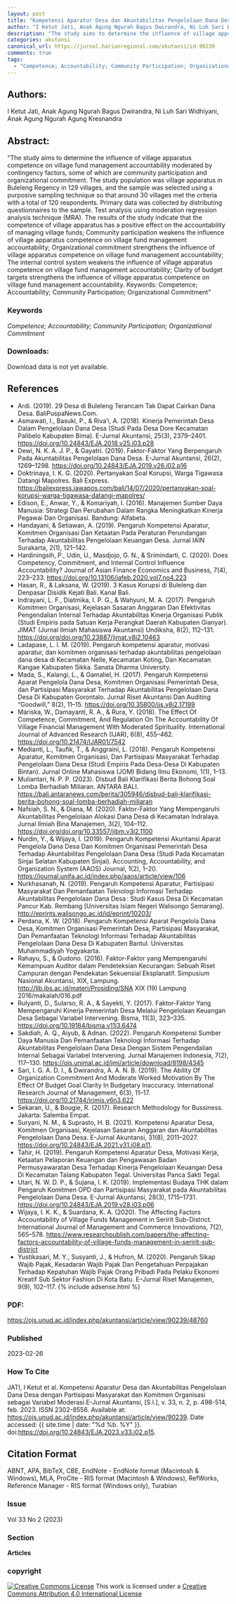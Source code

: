 ```yaml
---
layout: post
title: "Kompetensi Aparatur Desa dan Akuntabilitas Pengelolaan Dana Desa dengan Partisipasi Masyarakat dan Komitmen Organisasi sebagai Variabel Moderasi"
author: "I Ketut Jati, Anak Agung Ngurah Bagus Dwirandra, Ni Luh Sari Widhiyani, Anak Agung Ngurah Agung Kresnandra"
description: "The study aims to determine the influence of village apparatus competence on village fund management accountability moderated by contingency factors some of which are c"
categories: akutansi
canonical_url: https://jurnal.harianregional.com/akutansi/id-90239
comments: true
tags:
  - "Competence; Accountability; Community Participation; Organizational Commitment"
---
```


## Authors:
I Ketut Jati, Anak Agung Ngurah Bagus Dwirandra, Ni Luh Sari Widhiyani, Anak Agung Ngurah Agung Kresnandra

## Abstract:
"The study aims to determine the influence of village apparatus competence on village fund management accountability moderated by contingency factors, some of which are community participation and organizational commitment. The study population was village apparatus in Buleleng Regency in 129 villages, and the sample was selected using a purposive sampling technique so that around 30 villages met the criteria with a total of 120 respondents. Primary data was collected by distributing questionnaires to the sample. Test analysis using moderation regression analysis technique (MRA). The results of the study indicate that the competence of village apparatus has a positive effect on the accountability of managing village funds; Community participation weakens the influence of village apparatus competence on village fund management accountability; Organizational commitment strengthens the influence of village apparatus competence on village fund management accountability; The internal control system weakens the influence of village apparatus competence on village fund management accountability; Clarity of budget targets strengthens the influence of village apparatus competence on village fund management accountability. Keywords: Competence; Accountability; Community Participation; Organizational Commitment"

### Keywords
*Competence; Accountability; Community Participation; Organizational Commitment*

### Downloads:
Download data is not yet available.

## References
- Ardi. (2019). 29 Desa di Buleleng Terancam Tak Dapat Cairkan Dana Desa. BaliPuspaNews.Com.
- Asmawati, I., Basuki, P., & Riva’i, A. (2018). Kinerja Pemerintah Desa Dalam Pengelolaan Dana Desa (Studi Pada Desa Dore Kecamatan Palibelo Kabupaten Bima). E-Jurnal Akuntansi, 25(3), 2379–2401. https://doi.org/10.24843/EJA.2018.v25.i03.p28
- Dewi, N. K. A. J. P., & Gayatri. (2019). Faktor-Faktor Yang Berpengaruh Pada Akuntabilitas Pengelolaan Dana Desa. E-Jurnal Akuntansi, 26(2), 1269–1298. https://doi.org/10.24843/EJA.2019.v26.i02.p16
- Doktrinaya, I. K. G. (2020). Pertanyakan Soal Korupsi, Warga Tigawasa Datangi Mapolres. Bali Express. https://baliexpress.jawapos.com/bali/14/07/2020/pertanyakan-soal-korupsi-warga-tigawasa-datangi-mapolres/
- Edison, E., Anwar, Y., & Komariyah, I. (2016). Manajemen Sumber Daya Manusia: Strategi Dan Perubahan Dalam Rangka Meningkatkan Kinerja Pegawai Dan Organisasi. Bandung: Alfabeta.
- Handayani, & Setiawan, A. (2019). Pengaruh Kompetensi Aparatur, Komitmen Organisasi Dan Ketaatan Pada Peraturan Perundangan Terhadap Akuntabilitas Pengelolaan Keuangan Desa. Jurnal IAIN Surakarta, 2(1), 121–142.
- Hardiningsih, P., Udin, U., Masdjojo, G. N., & Srimindarti, C. (2020). Does Competency, Commitment, and Internal Control Influence Accountability? Journal of Asian Finance Economics and Business, 7(4), 223–233. https://doi.org/10.13106/jafeb.2020.vol7.no4.223
- Hasan, R., & Laksana, W. (2019). 3 Kasus Korupsi di Buleleng dan Denpasar Disidik Kejati Bali. Kanal Bali.
- Indrayani, L. F., Diatmika, I. P. G., & Wahyuni, M. A. (2017). Pengaruh Komitmen Organisasi, Kejelasan Sasaran Anggaran Dan Efektivitas Pengendalian Internal Terhadap Akuntabilitas Kinerja Organisasi Publik (Studi Empiris pada Satuan Kerja Perangkat Daerah Kabupaten Gianyar). JIMAT (Jurnal Ilmiah Mahasiswa Akuntansi) Undiksha, 8(2), 112–131. https://doi.org/doi.org/10.23887/jimat.v8i2.10463
- Ladapase, L. I. M. (2019). Pengaruh kompetensi aparatur, motivasi aparatur, dan komitmen organisasi terhadap akuntabilitas pengelolaan dana desa di Kecamatan Nelle, Kecamatan Koting, Dan Kecamatan Kangae Kabupaten Sikka. Sanata Dharma University.
- Mada, S., Kalangi, L., & Gamaliel, H. (2017). Pengaruh Kompetensi Aparat Pengelola Dana Desa, Komitmen Organisasi Pemerintah Desa, dan Partisipasi Masyarakat Terhadap Akuntabilitas Pengelolaan Dana Desa Di Kabupaten Gorontalo. Jurnal Riset Akuntansi Dan Auditing “Goodwill,” 8(2), 11–15. https://doi.org/10.35800/jjs.v8i2.17199
- Mariska, W., Damayanti, R. A., & Rura, Y. (2018). The Effect Of Competence, Commitment, And Regulation On The Accountability Of Village Financial Management With Moderated Spirituality. International Journal of Advanced Research (IJAR), 6(8), 455–462. https://doi.org/10.21474/IJAR01/7542
- Medianti, L., Taufik, T., & Anggraini, L. (2018). Pengaruh Kompetensi Aparatur, Komitmen Organisasi, Dan Partisipasi Masyarakat Terhadap Pengelolaan Dana Desa (Studi Empiris Pada Desa-Desa Di Kabupaten Bintan). Jurnal Online Mahasiswa (JOM) Bidang Ilmu Ekonomi, 1(1), 1–13.
- Muliantari, N. P. P. (2023). Disbud Bali Klarifikasi Berita Bohong Soal Lomba Berhadiah Miliaran. ANTARA BALI. https://bali.antaranews.com/berita/305946/disbud-bali-klarifikasi-berita-bohong-soal-lomba-berhadiah-miliaran
- Nafsiah, S. N., & Diana, M. (2020). Faktor-Faktor Yang Mempengaruhi Akuntabilitas Pengelolaan Alokasi Dana Desa di Kecamatan Indralaya. Jurnal Ilmiah Bina Manajemen, 3(2), 104–112. https://doi.org/doi.org/10.33557/jibm.v3i2.1100
- Nurdin, Y., & Wijaya, I. (2019). Pengaruh Kompetensi Akuntansi Aparat Pengelola Dana Desa Dan Komitmen Organisasi Pemerintah Desa Terhadap Akuntabilitas Pengelolaan Dana Desa (Studi Pada Kecamatan Sinjai Selatan Kabupaten Sinjai). Accounting, Accountability, and Organization System (AAOS) Journal, 1(2), 1–20. https://journal.unifa.ac.id/index.php/aaos/article/view/106
- Nurkhasanah, N. (2019). Pengaruh Kompetensi Aparatur, Partisipasi Masyarakat Dan Pemanfaatan Teknologi Informasi Terhadap Akuntabilitas Pengelolaan Dana Desa : Studi Kasus Desa Di Kecamatan Pancur Kab. Rembang [Universitas Islam Negeri Walisongo Semarang]. http://eprints.walisongo.ac.id/id/eprint/10203/
- Perdana, K. W. (2018). Pengaruh Kompetensi Aparat Pengelola Dana Desa, Komitmen Organisasi Pemerintah Desa, Partisipasi Masyarakat, Dan Pemanfaatan Teknologi Informasi Terhadap Akuntabilitas Pengelolaan Dana Desa Di Kabupaten Bantul. Universitas Muhammadiyah Yogyakarta.
- Rahayu, S., & Gudono. (2016). Faktor-Faktor yang Mempengaruhi Kemampuan Auditor dalam Pendeteksian Kecurangan: Sebuah Riset Campuran dengan Pendekatan Sekuensial Eksplanatif. Simpusium Nasional Akuntansi, XIX, Lampung. http://lib.ibs.ac.id/materi/Prosiding/SNA XIX (19) Lampung 2016/makalah/016.pdf
- Rulyanti, D., Sularso, R. A., & Sayekti, Y. (2017). Faktor-Faktor Yang Mempengaruhi Kinerja Pemerintah Desa Melalui Pengelolaan Keuangan Desa Sebagai Variabel Intervening. Bisma, 11(3), 323–335. https://doi.org/10.19184/bisma.v11i3.6474
- Sakdiah, A. Q., Aiyub, & Adnan. (2022). Pengaruh Kompetensi Sumber Daya Manusia Dan Pemanfaatan Teknologi Informasi Terhadap Akuntabilitas Pengelolaan Dana Desa Dengan Sistem Pengendalian Internal Sebagai Variabel Intervening. Jurnal Manajemen Indonesia, 7(2), 117–130. https://ojs.unimal.ac.id/jmi/article/download/8198/4345
- Sari, I. G. A. D. I., & Dwirandra, A. A. N. B. (2019). The Ability Of Organization Commitment And Moderate Worked Motivation By The Effect Of Budget Goal Clarity In Budgetary Inaccuracy. International Research Journal of Management, 6(3), 11–17. https://doi.org/10.21744/irjmis.v6n3.622
- Sekaran, U., & Bougie, R. (2017). Research Methodology for Bussiness. Jakarta: Salemba Empat.
- Suryani, N. M., & Suprasto, H. B. (2021). Kompetensi Aparatur Desa, Komitmen Organisasi, Kejelasan Sasaran Anggaran dan Akuntabilitas Pengelolaan Dana Desa. E-Jurnal Akuntansi, 31(8), 2011–2027. https://doi.org/10.24843/EJA.2021.v31.i08.p11.
- Tahir, H. (2019). Pengaruh Kompetensi Aparatur Desa, Motivasi Kerja, Ketaatan Pelaporan Keuangan dan Pengawasan Badan Permusyawaratan Desa Terhadap Kinerja Pengelolaan Keuangan Desa Di Kecamatan Talang Kabupaten Tegal. Universitas Panca Sakti Tegal.
- Utari, N. W. D. P., & Sujana, I. K. (2019). Implementasi Budaya THK dalam Pengaruh Komitmen OPD dan Partisipasi Masyarakat pada Akuntabilitas Pengelolaan Dana Desa. E-Jurnal Akuntansi, 28(3), 1715–1731. https://doi.org/10.24843/EJA.2019.v28.i03.p06
- Wijaya, I. K. K., & Suardana, K. A. (2020). The Affecting Factors Accountability of Village Funds Management in Seririt Sub-District. International Journal of Management and Commerce Innovations, 7(2), 565–578. https://www.researchpublish.com/papers/the-affecting-factors-accountability-of-village-funds-management-in-seririt-sub-district
- Yustikasari, M. Y., Susyanti, J., & Hufron, M. (2020). Pengaruh Sikap Wajib Pajak, Kesadaran Wajib Pajak Dan Pengetahuan Perpajakan Terhadap Kepatuhan Wajib Pajak Orang Pribadi Pada Pelaku Ekonomi Kreatif Sub Sektor Fashion Di Kota Batu. E–Jurnal Riset Manajemen, 9(9), 102–117.
{% include adsense.html %}
### PDF:
https://ojs.unud.ac.id/index.php/akuntansi/article/view/90239/48760

### Published
2023-02-26

### How To Cite
JATI, I Ketut et al.  Kompetensi Aparatur Desa dan Akuntabilitas Pengelolaan Dana Desa dengan Partisipasi Masyarakat dan Komitmen Organisasi sebagai Variabel Moderasi.E-Jurnal Akuntansi, [S.l.], v. 33, n. 2, p. 498-514, feb. 2023. ISSN 2302-8556. Available at: <https://ojs.unud.ac.id/index.php/akuntansi/article/view/90239>. Date accessed: {{ site.time | date: "%d %b. %Y" }}. doi:https://doi.org/10.24843/EJA.2023.v33.i02.p15.

## Citation Format
ABNT, APA, BibTeX, CBE, EndNote - EndNote format (Macintosh & Windows), MLA, ProCite - RIS format (Macintosh & Windows), RefWorks, Reference Manager - RIS format (Windows only), Turabian

### Issue
Vol 33 No 2 (2023)

### Section 
**Articles**

### copyright 
<a href="http://creativecommons.org/licenses/by/4.0/" rel="license"><img src="https://i.creativecommons.org/l/by/4.0/88x31.png" alt="Creative Commons License" /></a>
This work is licensed under a <a href="http://creativecommons.org/licenses/by/4.0/" rel="nofollow">Creative Commons Attribution 4.0 International License</a>
